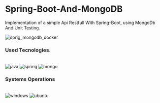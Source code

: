 # Spring-Boot-And-MongoDB

Implementation of a simple Api Restfull With Spring-Boot, using MongoDb And Unit Testing.


![sprig_mongodb_docker](https://user-images.githubusercontent.com/22649602/165154732-18327c46-3135-4d38-ad27-f45101955b34.jpg)

### Used Tecnologies.
<div style="display:iline_block"><br/>
<img align="center" alt="java" src="https://img.shields.io/badge/Java-ED8B00?style=for-the-badge&logo=java&logoColor=white"/>
<img align="center" alt="spring" src="https://img.shields.io/badge/Spring-6DB33F?style=for-the-badge&logo=spring&logoColor=white"/>
<img align="center" alt="mongo" src="https://img.shields.io/badge/MongoDB-4EA94B?style=for-the-badge&logo=mongodb&logoColor=white"/></div>


### Systems Operations
<div style="display:iline_block"><br/>
<img align="center" alt="windows" src="https://img.shields.io/badge/Windows-0078D6?style=for-the-badge&logo=windows&logoColor=white"/>
<img align="center" alt="ubuntu" src="https://img.shields.io/badge/Ubuntu-E95420?style=for-the-badge&logo=ubuntu&logoColor=white"/>
</div>
